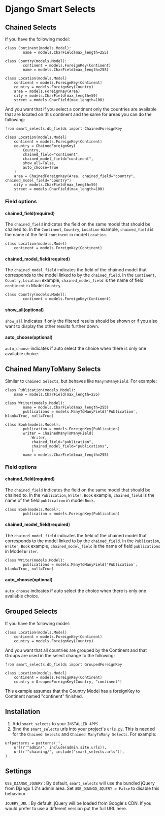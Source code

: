 # Django Smart Selects


## Chained Selects

If you have the following model:
```
class Continent(models.Model):
    	name = models.CharField(max_length=255)

class Country(models.Model):
    	continent = models.ForeignKey(Continent)
    	name = models.CharField(max_length=255)

class Location(models.Model)
	continent = models.ForeignKey(Continent)
	country = models.ForeignKey(Country)
	area = models.ForeignKey(Area)
	city = models.CharField(max_length=50)
	street = models.CharField(max_length=100)
```

And you want that if you select a continent only the countries are available that are located on this continent and the same for areas
you can do the following:
```
from smart_selects.db_fields import ChainedForeignKey 

class Location(models.Model)
	continent = models.ForeignKey(Continent)
	country = ChainedForeignKey(
		Country, 
		chained_field="continent",
		chained_model_field="continent", 
		show_all=False, 
		auto_choose=True
	)
	area = ChainedForeignKey(Area, chained_field="country", chained_model_field="country")
	city = models.CharField(max_length=50)
	street = models.CharField(max_length=100)
```
### Field options

#### chained_field(required)
The `chained_field` indicates the field on the same model that should be chained to.
In the `Continent`, `Country`, `Location` example, `chained_field` is the name of the field `continent` in model `Location`.
```
class Location(models.Model)
	continent = models.ForeignKey(Continent)
```

#### chained_model_field(required)
The `chained_model_field` indicates the field of the chained model that corresponds to the model linked to by the `chained_field`.
In the `Continent`, `Country`, `Location` example, `chained_model_field` is the name of field `continent` in Model `Country`.
```
class Country(models.Model):
    	continent = models.ForeignKey(Continent)
```

#### show_all(optional)
`show_all` indicates if only the filtered results should be shown or if you also want to display the other results further down.

#### auto_choose(optional)
`auto_choose` indicates if auto select the choice when there is only one available choice.


## Chained ManyToMany Selects
Similar to `Chained Selects`, but behaves like `ManyToManyField`. For example:
```
class Publication(models.Model):
	name = models.CharField(max_length=255)

class Writer(models.Model):
    	name = models.CharField(max_length=255)
    	publications = models.ManyToManyField('Publication', blank=True, null=True)

class Book(models.Model):
    	publication = models.ForeignKey(Publication)
    	writer = ChainedManyToManyField(
        	Writer,
        	chained_field="publication",
        	chained_model_field="publications",
        	)
    	name = models.CharField(max_length=255)
```

### Field options

#### chained_field(required)
The `chained_field` indicates the field on the same model that should be chained to.
In the `Publication`, `Writer`, `Book` example, `chained_field` is the name of the field `publication` in model `Book`.
```
class Book(models.Model):
    	publication = models.ForeignKey(Publication)
```

#### chained_model_field(required)
The `chained_model_field` indicates the field of the chained model that corresponds to the model linked to by the `chained_field`.
In the `Publication`, `Writer`, `Book` example, `chained_model_field` is the name of field `publications` in Model `Writer`.
```
class Writer(models.Model):
    	publications = models.ManyToManyField('Publication', blank=True, null=True)
```

#### auto_choose(optional)
`auto_choose` indicates if auto select the choice when there is only one available choice.

    
## Grouped Selects

If you have the following model:
```
class Location(models.Model)
	continent = models.ForeignKey(Continent)
	country = models.ForeignKey(Country)
```		
And you want that all countries are grouped by the Continent and that <opt> Groups are used in the select change to the following:
```
from smart_selects.db_fields import GroupedForeignKey

class Location(models.Model)
	continent = models.ForeignKey(Continent)
	country = GroupedForeignKey(Country, "continent")
```		
This example assumes that the Country Model has a foreignKey to Continent named "continent"
finished.
	

## Installation

1. Add `smart_selects` to your `INSTALLED_APPS`
2. Bind the `smart_selects` urls into your project's `urls.py`. This is needed for the `Chained Selects` and `Chained ManyToMany Selects`. For example:
```
urlpatterns = patterns('',
    url(r'^admin/', include(admin.site.urls)),
    url(r'^chaining/', include('smart_selects.urls')),
)
```


## Settings

`USE_DJANGO_JQUERY`
:   By default, `smart_selects` will use the bundled jQuery from Django 1.2's
    admin area. Set `USE_DJANGO_JQUERY = False` to disable this behaviour.

`JQUERY_URL`
:   By default, jQuery will be loaded from Google's CDN. If you would prefer to
    use a different version put the full URL here.
